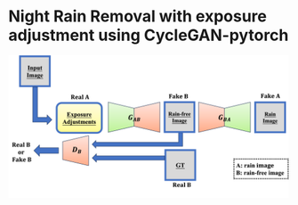 # Night Rain Removal with exposure adjustment using CycleGAN-pytorch
<div align="center"><img src="cyclegan.png"></div>
